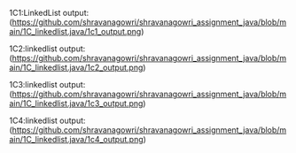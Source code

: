1C1:LinkedList
output:(https://github.com/shravanagowri/shravanagowri_assignment_java/blob/main/1C_linkedlist.java/1c1_output.png)

1C2:linkedlist
output:(https://github.com/shravanagowri/shravanagowri_assignment_java/blob/main/1C_linkedlist.java/1c2_output.png)

1C3:linkedlist
output:(https://github.com/shravanagowri/shravanagowri_assignment_java/blob/main/1C_linkedlist.java/1c3_output.png)

1C4:linkedlist
output:(https://github.com/shravanagowri/shravanagowri_assignment_java/blob/main/1C_linkedlist.java/1c4_output.png)
